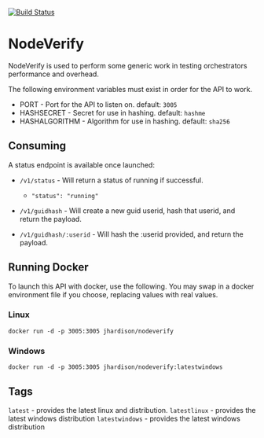 [![Build Status](https://dev.azure.com/jmhardison/NodeVerify/_apis/build/status/jmhardison.nodeverify?branchName=master)](https://dev.azure.com/jmhardison/NodeVerify/_build/latest?definitionId=6&branchName=master)
# NodeVerify
NodeVerify is used to perform some generic work in testing orchestrators performance and overhead.

The following environment variables must exist in order for the API to work.

* PORT - Port for the API to listen on. default: `3005`
* HASHSECRET - Secret for use in hashing. default: `hashme`
* HASHALGORITHM - Algorithm for use in hashing. default: `sha256`

## Consuming
A status endpoint is available once launched:

* `/v1/status` - Will return a status of running if successful.
  * `"status": "running"`

* `/v1/guidhash` - Will create a new guid userid, hash that userid, and return the payload.
* `/v1/guidhash/:userid` - Will hash the :userid provided, and return the payload.


## Running Docker

To launch this API with docker, use the following. You may swap in a docker environment file if you choose, replacing values with real values.

### Linux
`docker run -d -p 3005:3005 jhardison/nodeverify`

### Windows
`docker run -d -p 3005:3005 jhardison/nodeverify:latestwindows`

## Tags

`latest` - provides the latest linux and distribution.
`latestlinux` - provides the latest windows distribution
`latestwindows` - provides the latest windows distribution

